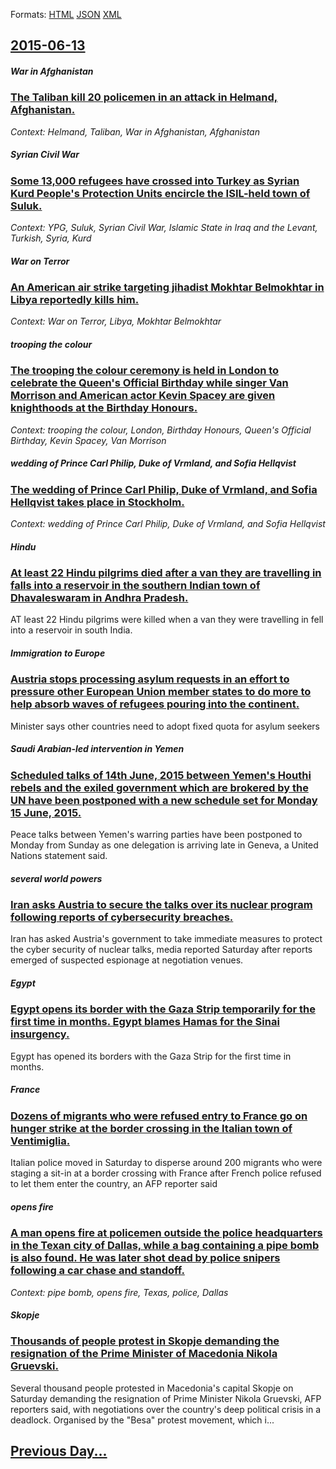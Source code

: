 
Formats: [HTML](2015/06/13/index.html)  [JSON](2015/06/13/index.json)  [XML](2015/06/13/index.xml)  

## [2015-06-13](/news/2015/06/13/index.md)

##### War in Afghanistan
### [The Taliban kill 20 policemen in an attack in Helmand, Afghanistan. ](/news/2015/06/13/the-taliban-kill-20-policemen-in-an-attack-in-helmand-afghanistan.md)
_Context: Helmand, Taliban, War in Afghanistan, Afghanistan_

##### Syrian Civil War
### [Some 13,000 refugees have crossed into Turkey as Syrian Kurd People's Protection Units encircle the ISIL-held town of Suluk. ](/news/2015/06/13/some-13-000-refugees-have-crossed-into-turkey-as-syrian-kurd-people-s-protection-units-encircle-the-isil-held-town-of-suluk.md)
_Context: YPG, Suluk, Syrian Civil War, Islamic State in Iraq and the Levant, Turkish, Syria, Kurd_

##### War on Terror
### [An American air strike targeting jihadist Mokhtar Belmokhtar in Libya reportedly kills him. ](/news/2015/06/13/an-american-air-strike-targeting-jihadist-mokhtar-belmokhtar-in-libya-reportedly-kills-him.md)
_Context: War on Terror, Libya, Mokhtar Belmokhtar_

##### trooping the colour
### [The trooping the colour ceremony is held in London to celebrate the Queen's Official Birthday while singer Van Morrison and American actor Kevin Spacey are given knighthoods at the Birthday Honours. ](/news/2015/06/13/the-trooping-the-colour-ceremony-is-held-in-london-to-celebrate-the-queen-s-official-birthday-while-singer-van-morrison-and-american-actor-k.md)
_Context: trooping the colour, London, Birthday Honours, Queen's Official Birthday, Kevin Spacey, Van Morrison_

##### wedding of Prince Carl Philip, Duke of Vrmland, and Sofia Hellqvist
### [The wedding of Prince Carl Philip, Duke of Vrmland, and Sofia Hellqvist takes place in Stockholm. ](/news/2015/06/13/the-wedding-of-prince-carl-philip-duke-of-varmland-and-sofia-hellqvist-takes-place-in-stockholm.md)
_Context: wedding of Prince Carl Philip, Duke of Vrmland, and Sofia Hellqvist_

##### Hindu
### [At least 22 Hindu pilgrims died after a van they are travelling in falls into a reservoir in the southern Indian town of Dhavaleswaram in Andhra Pradesh. ](/news/2015/06/13/at-least-22-hindu-pilgrims-died-after-a-van-they-are-travelling-in-falls-into-a-reservoir-in-the-southern-indian-town-of-dhavaleswaram-in-an.md)
AT least 22 Hindu pilgrims were killed when a van they were travelling in fell into a reservoir in south India.

##### Immigration to Europe
### [ Austria stops processing asylum requests in an effort to pressure other European Union member states to do more to help absorb waves of refugees pouring into the continent. ](/news/2015/06/13/austria-stops-processing-asylum-requests-in-an-effort-to-pressure-other-european-union-member-states-to-do-more-to-help-absorb-waves-of-ref.md)
Minister says other countries need to adopt fixed quota for asylum seekers 

##### Saudi Arabian-led intervention in Yemen
### [Scheduled talks of 14th June, 2015 between Yemen's Houthi rebels and the exiled government which are brokered by the UN have been postponed with a new schedule set for Monday 15 June, 2015. ](/news/2015/06/13/scheduled-talks-of-14th-june-2015-between-yemen-s-houthi-rebels-and-the-exiled-government-which-are-brokered-by-the-un-have-been-postponed.md)
Peace talks between Yemen&#39;s warring parties have been postponed to Monday from Sunday as one delegation is arriving late in Geneva, a United Nations statement said.

##### several world powers
### [Iran asks Austria to secure the talks over its nuclear program following reports of cybersecurity breaches. ](/news/2015/06/13/iran-asks-austria-to-secure-the-talks-over-its-nuclear-program-following-reports-of-cybersecurity-breaches.md)
Iran has asked Austria&#39;s government to take immediate measures to protect the cyber security of nuclear talks, media reported Saturday after reports emerged of suspected espionage at negotiation venues.

##### Egypt
### [Egypt opens its border with the Gaza Strip temporarily for the first time in months. Egypt blames Hamas for the Sinai insurgency. ](/news/2015/06/13/egypt-opens-its-border-with-the-gaza-strip-temporarily-for-the-first-time-in-months-egypt-blames-hamas-for-the-sinai-insurgency.md)
Egypt has opened its borders with the Gaza Strip for the first time in months.

##### France
### [Dozens of migrants who were refused entry to France go on hunger strike at the border crossing in the Italian town of Ventimiglia. ](/news/2015/06/13/dozens-of-migrants-who-were-refused-entry-to-france-go-on-hunger-strike-at-the-border-crossing-in-the-italian-town-of-ventimiglia.md)
Italian police moved in Saturday to disperse around 200 migrants who were staging a sit-in at a border crossing with France after French police refused to let them enter the country, an AFP reporter said

##### opens fire
### [A man opens fire at policemen outside the police headquarters in the Texan city of Dallas, while a bag containing a pipe bomb is also found. He was later shot dead by police snipers following a car chase and standoff. ](/news/2015/06/13/a-man-opens-fire-at-policemen-outside-the-police-headquarters-in-the-texan-city-of-dallas-while-a-bag-containing-a-pipe-bomb-is-also-found.md)
_Context: pipe bomb, opens fire, Texas, police, Dallas_

##### Skopje
### [Thousands of people protest in Skopje demanding the resignation of the Prime Minister of Macedonia Nikola Gruevski. ](/news/2015/06/13/thousands-of-people-protest-in-skopje-demanding-the-resignation-of-the-prime-minister-of-macedonia-nikola-gruevski.md)
Several thousand people protested in Macedonia&#x27;s capital Skopje on Saturday demanding the resignation of Prime Minister Nikola Gruevski, AFP reporters said, with negotiations over the country&#x27;s deep political crisis in a deadlock. Organised by the &quot;Besa&quot; protest movement, which i...

## [Previous Day...](/news/2015/06/12/index.md)

